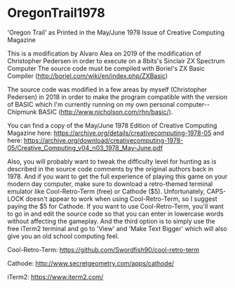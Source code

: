 # OregonTrail1978
'Oregon Trail' as Printed in the May/June 1978 Issue of Creative Computing Magazine

This is a modification by Alvaro Alea on 2019 of the modification of Christopher Pedersen 
in order to execute on a 8bits's Sinclair ZX Spectrum Computer
The source code must be compiled with Boriel's ZX Basic Compiler (http://boriel.com/wiki/en/index.php/ZXBasic)


The source code was modified in a few areas by myself (Christopher Pedersen) in 2018
in order to make the program compatible with the version of BASIC which I'm currently
running on my own personal computer-- Chipmunk BASIC (http://www.nicholson.com/rhn/basic/).

You can find a copy of the May/June 1978 Edition of Creative Computing Magazine
here: https://archive.org/details/creativecomputing-1978-05
and here: https://archive.org/download/creativecomputing-1978-05/Creative_Computing_v04_n03_1978_May-June.pdf

Also, you will probably want to tweak the difficulty level for hunting as is described
in the source code comments by the original authors back in 1978. And if you want to 
get the full experience of playing this game on your modern day computer, make sure
to download a retro-themed terminal emulator like Cool-Retro-Term (free) or Cathode ($5).
Unfortunately, CAPS-LOCK doesn't appear to work when using Cool-Retro-Term, so I suggest
paying the $5 for Cathode. If you want to use Cool-Retro-Term, you'll want to go in
and edit the source code so that you can enter in lowercase words without affecting
the gameplay. And the third option is to simply use the free iTerm2 terminal and
go to 'View' and 'Make Text Bigger' which will also give you an old school computing feel.

Cool-Retro-Term: https://github.com/Swordfish90/cool-retro-term

Cathode: http://www.secretgeometry.com/apps/cathode/

iTerm2: https://www.iterm2.com/
  

